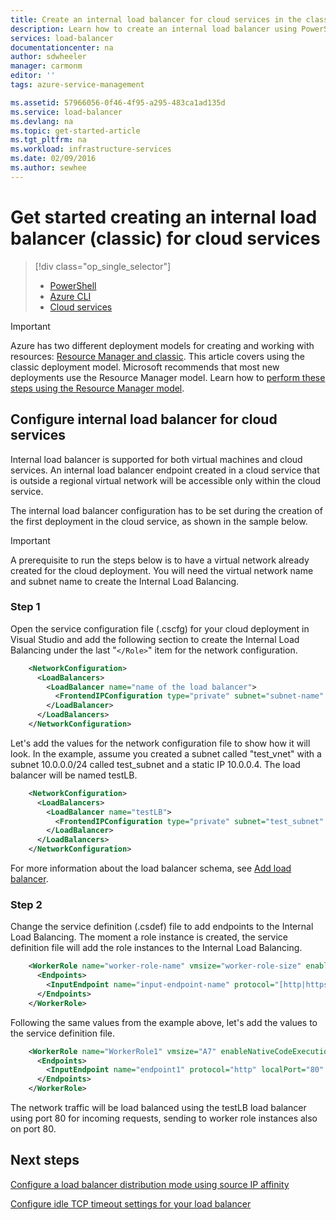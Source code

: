 ```yaml
---
title: Create an internal load balancer for cloud services in the classic deployment model | Microsoft Docs
description: Learn how to create an internal load balancer using PowerShell in the classic deployment model
services: load-balancer
documentationcenter: na
author: sdwheeler
manager: carmonm
editor: ''
tags: azure-service-management

ms.assetid: 57966056-0f46-4f95-a295-483ca1ad135d
ms.service: load-balancer
ms.devlang: na
ms.topic: get-started-article
ms.tgt_pltfrm: na
ms.workload: infrastructure-services
ms.date: 02/09/2016
ms.author: sewhee
---
```


# Get started creating an internal load balancer (classic) for cloud services

> [!div class="op_single_selector"]
> * [PowerShell](../articles/load-balancer/load-balancer-get-started-ilb-classic-ps.md)
> * [Azure CLI](../articles/load-balancer/load-balancer-get-started-ilb-classic-cli.md)
> * [Cloud services](../articles/load-balancer/load-balancer-get-started-ilb-classic-cloud.md)

> [!IMPORTANT]
> Azure has two different deployment models for creating and working with resources:  [Resource Manager and classic](../resource-manager-deployment-model.md).  This article covers using the classic deployment model. Microsoft recommends that most new deployments use the Resource Manager model. Learn how to [perform these steps using the Resource Manager model](load-balancer-get-started-ilb-arm-ps.md).

## Configure internal load balancer for cloud services

Internal load balancer is supported for both virtual machines and cloud services. An internal load balancer endpoint created in a cloud service that is outside a regional virtual network will be accessible only within the cloud service.

The internal load balancer configuration has to be set during the creation of the first deployment in the cloud service, as shown in the sample below.

> [!IMPORTANT]
> A prerequisite to run the steps below is to have a virtual network already created for the cloud deployment. You will need the virtual network name and subnet name to create the Internal Load Balancing.

### Step 1

Open the service configuration file (.cscfg) for your cloud deployment in Visual Studio and add the following section to create the Internal Load Balancing under the last "`</Role>`" item for the network configuration.

```xml
    <NetworkConfiguration>
      <LoadBalancers>
        <LoadBalancer name="name of the load balancer">
          <FrontendIPConfiguration type="private" subnet="subnet-name" staticVirtualNetworkIPAddress="static-IP-address"/>
        </LoadBalancer>
      </LoadBalancers>
    </NetworkConfiguration>
```

Let's add the values for the network configuration file to show how it will look. In the example, assume you created a subnet called "test_vnet" with a subnet 10.0.0.0/24 called test_subnet and a static IP 10.0.0.4. The load balancer will be named testLB.

```xml
    <NetworkConfiguration>
      <LoadBalancers>
        <LoadBalancer name="testLB">
          <FrontendIPConfiguration type="private" subnet="test_subnet" staticVirtualNetworkIPAddress="10.0.0.4"/>
        </LoadBalancer>
      </LoadBalancers>
    </NetworkConfiguration>
```

For more information about the load balancer schema, see [Add load balancer](https://msdn.microsoft.com/library/azure/dn722411.aspx).

### Step 2

Change the service definition (.csdef) file to add endpoints to the Internal Load Balancing. The moment a role instance is created, the service definition file will add the role instances to the Internal Load Balancing.

```xml
    <WorkerRole name="worker-role-name" vmsize="worker-role-size" enableNativeCodeExecution="[true|false]">
      <Endpoints>
        <InputEndpoint name="input-endpoint-name" protocol="[http|https|tcp|udp]" localPort="local-port-number" port="port-number" certificate="certificate-name" loadBalancerProbe="load-balancer-probe-name" loadBalancer="load-balancer-name" />
      </Endpoints>
    </WorkerRole>
```

Following the same values from the example above, let's add the values to the service definition file.

```xml
    <WorkerRole name="WorkerRole1" vmsize="A7" enableNativeCodeExecution="[true|false]">
      <Endpoints>
        <InputEndpoint name="endpoint1" protocol="http" localPort="80" port="80" loadBalancer="testLB" />
      </Endpoints>
    </WorkerRole>
```

The network traffic will be load balanced using the testLB load balancer using port 80 for incoming requests, sending to worker role instances also on port 80.

## Next steps

[Configure a load balancer distribution mode using source IP affinity](load-balancer-distribution-mode.md)

[Configure idle TCP timeout settings for your load balancer](load-balancer-tcp-idle-timeout.md)

